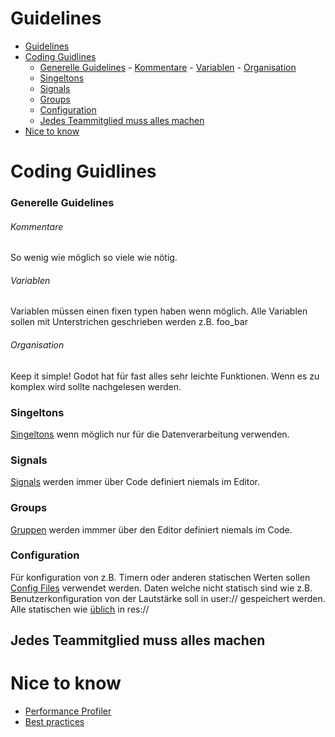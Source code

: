 # Guidelines
- [Guidelines](#guidelines)
- [Coding Guidlines](#coding-guidlines)
    - [Generelle Guidelines](#generelle-guidelines)
          - [Kommentare](#kommentare)
          - [Variablen](#variablen)
          - [Organisation](#organisation)
    - [Singeltons](#singeltons)
    - [Signals](#signals)
    - [Groups](#groups)
    - [Configuration](#configuration)
  - [Jedes Teammitglied muss alles machen](#jedes-teammitglied-muss-alles-machen)
- [Nice to know](#nice-to-know)


# Coding Guidlines
### Generelle Guidelines
###### Kommentare
So wenig wie möglich so viele wie nötig.

###### Variablen
Variablen müssen einen fixen typen haben wenn möglich.
Alle Variablen sollen mit Unterstrichen geschrieben werden z.B. foo_bar

###### Organisation
Keep it simple! Godot hat für fast alles sehr leichte Funktionen. Wenn es zu komplex wird sollte nachgelesen werden.

### Singeltons
[Singeltons](https://docs.godotengine.org/en/stable/tutorials/scripting/singletons_autoload.html) wenn möglich nur für die Datenverarbeitung verwenden.

### Signals
[Signals](https://docs.godotengine.org/en/stable/getting_started/step_by_step/signals.html) werden immer über Code definiert niemals im Editor.

### Groups
[Gruppen](https://docs.godotengine.org/en/stable/tutorials/scripting/groups.html) werden immmer über den Editor definiert niemals im Code.

### Configuration
Für konfiguration von z.B. Timern oder anderen statischen Werten sollen [Config Files](https://docs.godotengine.org/en/stable/classes/class_configfile.html) verwendet werden. Daten welche nicht statisch sind wie z.B. Benutzerkonfiguration von der Lautstärke soll in user:// gespeichert werden. Alle statischen wie [üblich](https://docs.godotengine.org/en/stable/tutorials/scripting/filesystem.html) in res://

## Jedes Teammitglied muss alles machen

# Nice to know
- [Performance Profiler](https://docs.godotengine.org/en/stable/tutorials/scripting/debug/the_profiler.html)
- [Best practices](https://docs.godotengine.org/en/stable/tutorials/best_practices/index.html)

